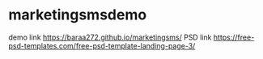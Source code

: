 # marketingsmsdemo <br>
demo link https://baraa272.github.io/marketingsms/
PSD link https://free-psd-templates.com/free-psd-template-landing-page-3/
